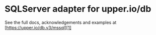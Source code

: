 # SQLServer adapter for upper.io/db

See the full docs, acknowledgements and examples at
[https://upper.io/db.v3/mssql][1]

[1]: https://upper.io/db.v3/mssql

